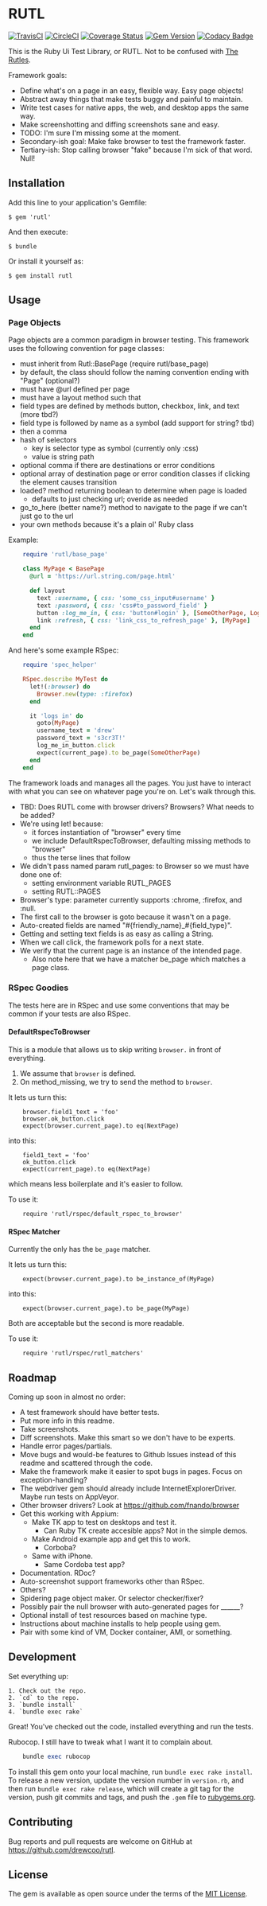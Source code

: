 # RUTL

[![TravisCI](https://api.travis-ci.org/drewcoo/rutl.svg)](https://travis-ci.org/drewcoo/rutl)
[![CircleCI](https://circleci.com/gh/drewcoo/rutl.svg?style=shield)](https://circleci.com/gh/drewcoo/rutl)
[![Coverage Status](https://coveralls.io/repos/github/drewcoo/rutl/badge.svg?branch=master)](https://coveralls.io/github/drewcoo/rutl?branch=master)
[![Gem Version](https://badge.fury.io/rb/rutl.svg)](https://badge.fury.io/rb/rutl)
[![Codacy Badge](https://api.codacy.com/project/badge/Grade/f95d69f6bdd149e697cf63e842f71600)](https://www.codacy.com/app/drewcoo/rutl?utm_source=github.com&amp;utm_medium=referral&amp;utm_content=drewcoo/rutl&amp;utm_campaign=Badge_Grade)

This is the Ruby Ui Test Library, or RUTL. Not to be confused with [The Rutles](https://www.rutles.org/).

Framework goals:
* Define what's on a page in an easy, flexible way. Easy page objects!
* Abstract away things that make tests buggy and painful to maintain.
* Write test cases for native apps, the web, and desktop apps the same way.
* Make screenshotting and diffing screenshots sane and easy.
* TODO: I'm sure I'm missing some at the moment.
* Secondary-ish goal: Make fake browser to test the framework faster.
* Tertiary-ish: Stop calling browser "fake" because I'm sick of that word. Null!


## Installation

Add this line to your application's Gemfile:

    $ gem 'rutl'

And then execute:

    $ bundle

Or install it yourself as:

    $ gem install rutl


## Usage

### Page Objects
Page objects are a common paradigm in browser testing. This framework uses the
following convention for page classes:
* must inherit from Rutl::BasePage (require rutl/base_page)
* by default, the class should follow the naming convention ending with "Page" (optional?)
* must have @url defined per page
* must have a layout method such that
 * field types are defined by methods button, checkbox, link, and text (more tbd?)
 * field type is followed by name as a symbol (add support for string? tbd)
 * then a comma
 * hash of selectors
   * key is selector type as symbol (currently only :css)
   * value is string path
 * optional comma if there are destinations or error conditions
 * optional array of destination page or error condition classes if clicking the element causes transition
* loaded? method returning boolean to determine when page is loaded
  * defaults to just checking url; overide as needed
* go_to_here (better name?) method to navigate to the page if we can't just go to the url
* your own methods because it's a plain ol' Ruby class


 Example:

```ruby
    require 'rutl/base_page'

    class MyPage < BasePage
      @url = 'https://url.string.com/page.html'

      def layout
        text :username, { css: 'some_css_input#username' }
        text :password, { css: 'css#to_password_field' }
        button :log_me_in, { css: 'button#login' }, [SomeOtherPage, LoginFailurePage]
        link :refresh, { css: 'link_css_to_refresh_page' }, [MyPage]
      end
    end
```

And here's some example RSpec:

```ruby
    require 'spec_helper'

    RSpec.describe MyTest do
      let!(:browser) do
        Browser.new(type: :firefox)
      end

      it 'logs in' do
        goto(MyPage)
        username_text = 'drew'
        password_text = 's3cr3T!'
        log_me_in_button.click
        expect(current_page).to be_page(SomeOtherPage)
      end
    end
```

The framework loads and manages all the pages. You just have to interact with
what you can see on whatever page you're on. Let's walk through this.
* TBD: Does RUTL come with browser drivers? Browsers? What needs to be added?
* We're using let! because:
  * it forces instantiation of "browser" every time
  * we include DefaultRspecToBrowser, defaulting missing methods to "browser"
  * thus the terse lines that follow
* We didn't pass named param rutl_pages: to Browser so we must have done one of:
  * setting environment variable RUTL_PAGES
  * setting RUTL::PAGES
* Browser's type: parameter currently supports :chrome, :firefox, and :null.
* The first call to the browser is goto because it wasn't on a page.
* Auto-created fields are named "#{friendly_name}_#{field_type}".
* Getting and setting text fields is as easy as calling a String.
* When we call click, the framework polls for a next state.
* We verify that the current page is an instance of the intended page.
  * Also note here that we have a matcher be_page which matches a page class.

### RSpec Goodies

The tests here are in RSpec and use some conventions that may be common if your tests are also RSpec.

#### DefaultRspecToBrowser
This is a module that allows us to skip writing `browser.` in front of everything.
1. We assume that `browser` is defined.
2. On method_missing, we try to send the method to `browser`.

It lets us turn this:
```
    browser.field1_text = 'foo'
    browser.ok_button.click
    expect(browser.current_page).to eq(NextPage)
```
into this:
```
    field1_text = 'foo'
    ok_button.click
    expect(current_page).to eq(NextPage)
```
which means less boilerplate and it's easier to follow.

To use it:
```
    require 'rutl/rspec/default_rspec_to_browser'
```

#### RSpec Matcher

Currently the only has the `be_page` matcher.

It lets us turn this:
```
    expect(browser.current_page).to be_instance_of(MyPage)
```
into this:
```
    expect(browser.current_page).to be_page(MyPage)
```
Both are acceptable but the second is more readable.

To use it:
```
    require 'rutl/rspec/rutl_matchers'
```


## Roadmap
Coming up soon in almost no order:
* A test framework should have better tests.
* Put more info in this readme.
* Take screenshots.
* Diff screenshots. Make this smart so we don't have to be experts.
* Handle error pages/partials.
* Move bugs and would-be features to Github Issues instead of this readme and scattered through the code.
* Make the framework make it easier to spot bugs in pages. Focus on exception-handling?
* The webdriver gem should already include InternetExplorerDriver. Maybe run tests on AppVeyor.
* Other browser drivers? Look at https://github.com/fnando/browser
* Get this working with Appium:
  * Make TK app to test on desktops and test it.
    * Can Ruby TK create accesible apps? Not in the simple demos.
  * Make Android example app and get this to work.
    * Corboba?
  * Same with iPhone.
    * Same Cordoba test app?
* Documentation. RDoc?
* Auto-screenshot support frameworks other than RSpec.
* Others?
* Spidering page object maker. Or selector checker/fixer?
* Possibly pair the null browser with auto-generated pages for ______?
* Optional install of test resources based on machine type.
* Instructions about machine installs to help people using gem.
* Pair with some kind of VM, Docker container, AMI, or something.


## Development

Set everything up:

    1. Check out the repo.
    2. `cd` to the repo.
    3. `bundle install`
    4. `bundle exec rake`

Great! You've checked out the code, installed everything and run the tests.

Rubocop. I still have to tweak what I want it to complain about.
```ruby
    bundle exec rubocop
```

To install this gem onto your local machine, run `bundle exec rake install`. To release a new version, update the version number in `version.rb`, and then run `bundle exec rake release`, which will create a git tag for the version, push git commits and tags, and push the `.gem` file to [rubygems.org](https://rubygems.org).


## Contributing

Bug reports and pull requests are welcome on GitHub at https://github.com/drewcoo/rutl.


## License

The gem is available as open source under the terms of the [MIT License](http://opensource.org/licenses/MIT).

